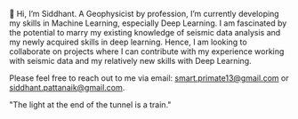 👋 Hi, I’m Siddhant.
A Geophysicist by profession, I’m currently developing my skills in Machine Learning, especially Deep Learning. I am fascinated by the potential to marry my existing knowledge of seismic data analysis and my newly acquired skills in deep learning. Hence, I am looking to collaborate on projects where I can contribute with my experience working with seismic data and my relatively new skills with Deep Learning.

Please feel free to reach out to me via email: smart.primate13@gmail.com or siddhant.pattanaik@gmail.com.

"The light at the end of the tunnel is a train."

<!---
smart-primate/smart-primate is a ✨ special ✨ repository because its `README.md` (this file) appears on your GitHub profile.
You can click the Preview link to take a look at your changes.
--->
